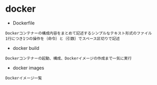 # docker

- Dockerfile
```
Dockerコンテナーの構成内容をまとめて記述するシンプルなテキスト形式のファイル
1行につき1つの操作を｛命令｝と｛引数｝でスペース区切りで記述
```
- docker build
```
Dockerコンテナーの起動、構成、Dockerイメージの作成まで一気に実行
```
- docker images
```
Dockerイメージ一覧
```
